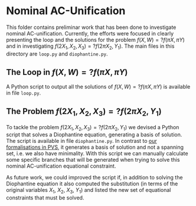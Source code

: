 # Nominal AC-Unification 
This folder contains preliminar work that has been done to investigate nominal AC-unification. Currently, the efforts 
were focused in clearly presenting the loop and the solutions for the problem $f(X, W) =? f(\pi X, \pi Y)$ and 
in investigating $f(2X_1, X_2, X_3) =? f(2 \pi X_2, Y_1)$. The main files in this directory are `loop.py` and `diophantine.py`.

## The Loop in $f(X, W) =? f(\pi X, \pi Y)$
A Python script to output all the solutions of $f(X, W) =? f(\pi X, \pi Y)$ is available in file
`loop.py`. 

## The Problem $f(2X_1, X_2, X_3) =? f(2 \pi X_2, Y_1)$
To tackle the problem $f(2X_1, X_2, X_3) =? f(2 \pi X_2, Y_1)$ we devised a Python script that solves a Diophantine equation, 
generating a basis of solution. The script is available in file
`diophantine.py`. In contrast to [our formalisations in
PVS](https://github.com/nasa/pvslib/tree/master/nominal), it generates a basis
of solution and not a spanning set, i.e. we also have minimality. With this
script we can manually calculate some specific branches that will be generated when trying to solve this nominal AC-unification 
equational constraint. 

As future work, we could improved the script if, in addition to solving the Diophantine equation it also computed the substitution (in terms of the original variables $X_1$, $X_2$, $X_3$, $Y_1$) and listed the new set of equational constraints that must be solved.
